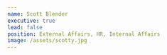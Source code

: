 ```yaml
---
name: Scott Blender
executive: true
lead: false
position: External Affairs, HR, Internal Affairs
image: /assets/scotty.jpg
---
```

